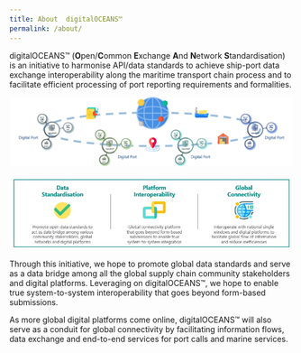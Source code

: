 ```yaml
---
title: About  digitalOCEANS™
permalink: /about/
---
```



digitalOCEANS™ (**O**pen/**C**ommon **E**xchange **A**nd **N**etwork **S**tandardisation) is an initiative to harmonise API/data standards to achieve ship-port data exchange interoperability along the maritime transport chain process and to facilitate efficient processing of port reporting requirements and formalities.

![overview](/images/overview1.png)


![overview](/images/overview2.JPG)


Through this initiative, we hope to promote global data standards and serve as a data bridge among all the global supply chain community stakeholders and digital platforms. 
Leveraging on digitalOCEANS™, we hope to enable true system-to-system interoperability that goes beyond form-based submissions. 

As more global digital platforms come online, digitalOCEANS™ will also serve as a conduit for global connectivity by facilitating information flows, data exchange and end-to-end services for port calls and marine services.
